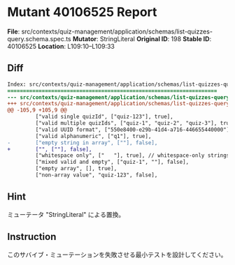 # Mutant 40106525 Report

**File**: src/contexts/quiz-management/application/schemas/list-quizzes-query.schema.spec.ts
**Mutator**: StringLiteral
**Original ID**: 198
**Stable ID**: 40106525
**Location**: L109:10–L109:33

## Diff

```diff
Index: src/contexts/quiz-management/application/schemas/list-quizzes-query.schema.spec.ts
===================================================================
--- src/contexts/quiz-management/application/schemas/list-quizzes-query.schema.spec.ts	original
+++ src/contexts/quiz-management/application/schemas/list-quizzes-query.schema.spec.ts	mutated #198
@@ -105,9 +105,9 @@
         ["valid single quizId", ["quiz-123"], true],
         ["valid multiple quizIds", ["quiz-1", "quiz-2", "quiz-3"], true],
         ["valid UUID format", ["550e8400-e29b-41d4-a716-446655440000"], true],
         ["valid alphanumeric", ["q1"], true],
-        ["empty string in array", [""], false],
+        ["", [""], false],
         ["whitespace only", ["   "], true], // whitespace-only strings have length > 0
         ["mixed valid and empty", ["quiz-1", ""], false],
         ["empty array", [], true],
         ["non-array value", "quiz-123", false],
```

## Hint

ミューテータ "StringLiteral" による置換。

## Instruction

このサバイブ・ミューテーションを失敗させる最小テストを設計してください。
